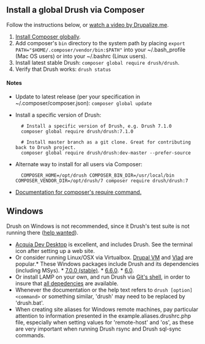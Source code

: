Install a global Drush via Composer
------------------
Follow the instructions below, or [watch a video by Drupalize.me](https://youtu.be/eAtDaD8xz0Q).		
		
1. [Install Composer globally](https://getcomposer.org/doc/00-intro.md#globally).		
1. Add composer's `bin` directory to the system path by placing `export PATH="$HOME/.composer/vendor/bin:$PATH"` into your ~/.bash_profile (Mac OS users) or into your ~/.bashrc (Linux users).		
1. Install latest stable Drush: `composer global require drush/drush`.		
1. Verify that Drush works: `drush status`				
		
#### Notes		
* Update to latest release (per your specification in ~/.composer/composer.json): `composer global update`		
* Install a specific version of Drush:		
		
        # Install a specific version of Drush, e.g. Drush 7.1.0		
        composer global require drush/drush:7.1.0		
        		
        # Install master branch as a git clone. Great for contributing back to Drush project.		
        composer global require drush/drush:dev-master --prefer-source        		
		
* Alternate way to install for all users via Composer:		
        		
        COMPOSER_HOME=/opt/drush COMPOSER_BIN_DIR=/usr/local/bin COMPOSER_VENDOR_DIR=/opt/drush/7 composer require drush/drush:7		
		
* [Documentation for composer's require command.](http://getcomposer.org/doc/03-cli.md#require)

Windows
------------
Drush on Windows is not recommended, since it Drush's test suite is not running there ([help wanted](https://github.com/drush-ops/drush/issues/1612)).

* [Acquia Dev Desktop](https://www.acquia.com/downloads) is excellent, and includes Drush. See the terminal icon after setting up a web site.
* Or consider running Linux/OSX via Virtualbox. [Drupal VM](http://www.drupalvm.com/) and [Vlad](https://github.com/hashbangcode/vlad) are popular.* These Windows packages include Drush and its dependencies (including MSys).     * [7.0.0 (stable)](https://github.com/drush-ops/drush/releases/download/7.0.0/windows-7.0.0.zip).    * [6.6.0](https://github.com/drush-ops/drush/releases/download/6.6.0/windows-6.6.0.zip).    * [6.0](https://github.com/drush-ops/drush/releases/download/6.0.0/Drush-6.0-2013-08-28-Installer-v1.0.21.msi).
* Or install LAMP on your own, and run Drush via [Git's shell](https://git-for-windows.github.io/), in order to insure that [all depedencies](https://github.com/acquia/DevDesktopCommon/tree/master/bintools-win/msys/bin) are available.   
* Whenever the documentation or the help text refers to `drush [option] <command>` or something similar, 'drush' may need to be replaced by 'drush.bat'.
* When creating site aliases for Windows remote machines, pay particular attention to information presented in the example.aliases.drushrc.php file, especially when setting values for 'remote-host' and 'os', as these are very important when running Drush rsync and Drush sql-sync commands.
